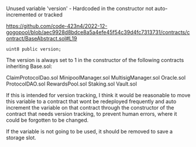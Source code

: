 Unused variable 'version' - Hardcoded in the constructor not auto-incremented or tracked

https://github.com/code-423n4/2022-12-gogopool/blob/aec9928d8bdce8a5a4efe45f54c39d4fc7313731/contracts/contract/BaseAbstract.sol#L19

`uint8 public version;`

The version is always set to 1 in the constructor of the following contracts inheriting Base.sol:

ClaimProtocolDao.sol
MinipoolManager.sol
MultisigManager.sol
Oracle.sol
ProtocolDAO.sol
RewardsPool.sol
Staking.sol
Vault.sol

If this is intended for version tracking, I think it would be reasonable to move this variable to a contract that wont be redeployed frequently and auto increment the variable on that contract through the constructor of the contract that needs version tracking, to prevent human errors, where it could be forgotten to be changed.

If the variable is not going to be used, it should be removed to save a storage slot.